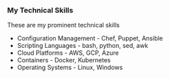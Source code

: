 ### My Technical Skills

These are my prominent technical skills

- Configuration Management - Chef, Puppet, Ansible
- Scripting Languages - bash, python, sed, awk
- Cloud Platforms - AWS, GCP, Azure
- Containers - Docker, Kubernetes
- Operating Systems - Linux, Windows 
